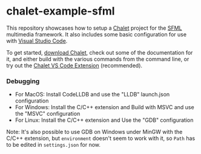 # chalet-example-sfml

This repository showcases how to setup a [Chalet](https://www.chalet-work.space) project for the [SFML](https://www.sfml-dev.org/) multimedia framework. It also includes some basic configuration for use with [Visual Studio Code](https://code.visualstudio.com/).

To get started, [download Chalet](https://www.chalet-work.space/download), check out some of the documentation for it, and either build with the various commands from the command line, or try out the [Chalet VS Code Extension](https://marketplace.visualstudio.com/items?itemName=chalet-org.vscode-chalet) (recommended).


### Debugging

* For MacOS: Install CodeLLDB and use the "LLDB" launch.json configuration
* For Windows: Install the C/C++ extension and Build with MSVC and use the "MSVC" configuration
* For Linux: Install the C/C++ extension and Use the "GDB" configuration

Note: It's also possible to use GDB on Windows under MinGW with the C/C++ extension, but `environment` doesn't seem to work with it, so `Path` has to be edited in `settings.json` for now.
